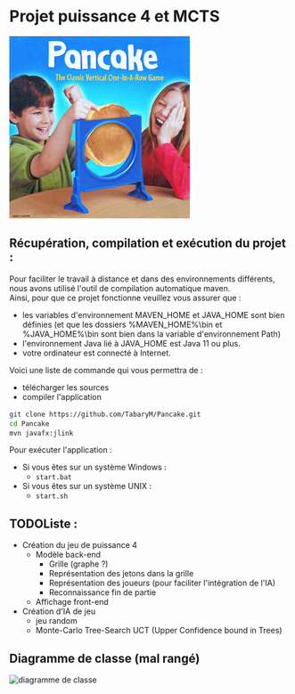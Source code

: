 # Projet puissance 4 et MCTS

![connect_Pancake](conception/connect_pancake.png)

## Récupération, compilation et exécution du projet :
Pour faciliter le travail à distance et dans des environnements différents,
nous avons utilisé l'outil de compilation automatique maven.\
Ainsi, pour que ce projet fonctionne veuillez vous assurer que : 
- les variables d'environnement MAVEN_HOME et JAVA_HOME sont bien définies
  (et que les dossiers %MAVEN_HOME%\bin et %JAVA_HOME%\bin sont bien dans la variable d'environnement Path)
- l'environnement Java lié à JAVA_HOME est Java 11 ou plus.
- votre ordinateur est connecté à Internet.

Voici une liste de commande qui vous permettra de :
- télécharger les sources
- compiler l'application

```sh
git clone https://github.com/TabaryM/Pancake.git
cd Pancake
mvn javafx:jlink
```
Pour exécuter l'application :
- Si vous êtes sur un système Windows : 
  - `start.bat`
- Si vous êtes sur un système UNIX : 
  - `start.sh`

## TODOListe : 
- Création du jeu de puissance 4
  - Modèle back-end
    - Grille (graphe ?)
    - Représentation des jetons dans la grille
    - Représentation des joueurs (pour faciliter l'intégration de l'IA)
    - Reconnaissance fin de partie
  - Affichage front-end
- Création d'IA de jeu
  - jeu random
  - Monte-Carlo Tree-Search UCT (Upper Confidence bound in Trees)

## Diagramme de classe (mal rangé)
![diagramme de classe](conception/diagrammed_de_classe.svg)